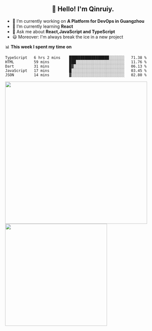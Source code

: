 <h2 align="center">👋 Hello! I'm Qinruiy.</h2>


- 🔭 I’m currently working on **A Platform for DevOps in Guangzhou**
- 🌱 I’m currently learning **React**
- 💬 Ask me about **React,JavaScript and TypeScript**
- 😃 Moreover: I'm always break the ice in a new project

📊 **This week I spent my time on**

<!--START_SECTION:waka-->
```text
TypeScript   6 hrs 2 mins    ██████████████████░░░░░░░   71.38 % 
HTML         59 mins         ███░░░░░░░░░░░░░░░░░░░░░░   11.76 % 
Dart         31 mins         █▓░░░░░░░░░░░░░░░░░░░░░░░   06.13 % 
JavaScript   17 mins         █░░░░░░░░░░░░░░░░░░░░░░░░   03.45 % 
JSON         14 mins         ▓░░░░░░░░░░░░░░░░░░░░░░░░   02.80 % 
```
<!--END_SECTION:waka-->

<p>
<img align="left" width="460" src="https://github-readme-stats.vercel.app/api?username=Qinruiy&custom_title=Qrinruiy's Github Stats&theme=graywhite&hide_border=true"/> <img align="left" width="330" src="https://github-readme-stats.vercel.app/api/top-langs/?username=Qinruiy&layout=compact&theme=graywhite&hide_border=true"/>
</p>
